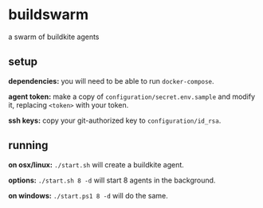 # buildswarm
a swarm of buildkite agents

## setup
**dependencies:** you will need to be able to run `docker-compose`.

**agent token:** make a copy of `configuration/secret.env.sample` and
modify it, replacing `<token>` with your token.

**ssh keys:** copy your git-authorized key to `configuration/id_rsa`.


## running
**on osx/linux:** `./start.sh` will create a buildkite agent.

**options:** `./start.sh 8 -d` will start 8 agents in the background.

**on windows:** `./start.ps1 8 -d` will do the same.
